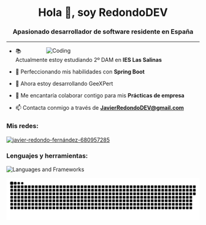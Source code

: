 <h1 align="center">Hola 👋, soy RedondoDEV</h1>
<h3 align="center">Apasionado desarrollador de software residente en España</h3>
<hr>
<img align="right" alt="Coding" width="400" src="https://github.com/user-attachments/assets/cbf598e5-5d80-44f2-a3f3-a743d5fdb873">

- 📚 Actualmente estoy estudiando 2º DAM en **IES Las Salinas**

- 🌱 Perfeccionando mis habilidades con **Spring Boot**

- 👯 Ahora estoy desarrollando GeeXPert

- 🤝 Me encantaría colaborar contigo para mis **Prácticas de empresa**

- 📫 Contacta conmigo a través de **JavierRedondoDEV@gmail.com**

<h3 align="left">Mis redes:</h3>
<p align="left">
<a href="https://linkedin.com/in/javier-redondo-fernández-680957285" target="blank"><img align="center" src="https://raw.githubusercontent.com/rahuldkjain/github-profile-readme-generator/master/src/images/icons/Social/linked-in-alt.svg" alt="javier-redondo-fernández-680957285" height="30" width="40" /></a>
</p>

<h3 align="left">Lenguajes y herramientas:</h3>
<p align="left">
<img src="https://go-skill-icons.vercel.app/api/icons?i=java,python,flask,angular,js,html,css,mysql,sqlite,oracle,kotlin,jetpackcompose" alt="Languages and Frameworks"/>
</p>

<picture>
  <source media="(prefers-color-scheme: dark)" srcset="https://raw.githubusercontent.com/RedondoDev/RedondoDev/output/github-snake-dark.svg" />
  <source media="(prefers-color-scheme: light)" srcset="https://raw.githubusercontent.com/RedondoDev/RedondoDev/output/github-snake.svg" />
  <img alt="github-snake" src="https://raw.githubusercontent.com/RedondoDev/RedondoDev/output/github-snake.svg" />
</picture>
